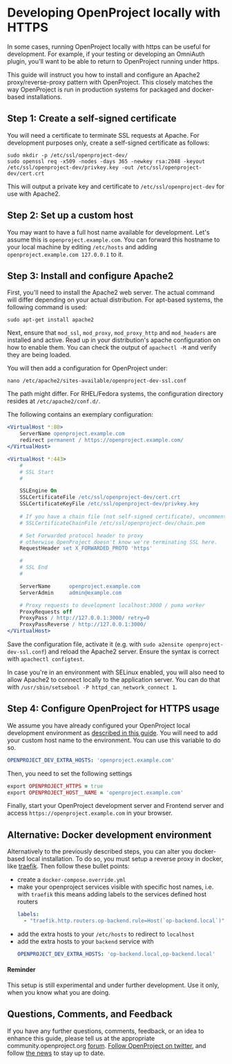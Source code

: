 # Developing OpenProject locally with HTTPS

In some cases, running OpenProject locally with https can be useful for development. For example, if your testing or
developing an OmniAuth plugin, you'll want to be able to return to OpenProject running under https.

This guide will instruct you how to install and configure an Apache2 proxy/reverse-proxy pattern with OpenProject. This
closely matches the way OpenProject is run in production systems for packaged and docker-based installations.

## Step 1: Create a self-signed certificate

You will need a certificate to terminate SSL requests at Apache. For development purposes only, create a self-signed
certificate as follows:

```shell
sudo mkdir -p /etc/ssl/openproject-dev/
sudo openssl req -x509 -nodes -days 365 -newkey rsa:2048 -keyout /etc/ssl/openproject-dev/privkey.key -out /etc/ssl/openproject-dev/cert.crt
```

This will output a private key and certificate to `/etc/ssl/openproject-dev` for use with Apache2.

## Step 2: Set up a custom host

You may want to have a full host name available for development. Let's assume this is `openproject.example.com`. You can
forward this hostname to your local machine by editing `/etc/hosts` and adding `openproject.example.com 127.0.0.1` to
it.

## Step 3: Install and configure Apache2

First, you'll need to install the Apache2 web server. The actual command will differ depending on your actual
distribution. For apt-based systems, the following command is used:

```shell
sudo apt-get install apache2
```

Next, ensure that `mod_ssl`, `mod_proxy`, `mod_proxy_http` and `mod_headers` are installed and active. Read up in your
distribution's apache configuration on how to enable them. You can check the output of `apachectl -M` and verify they
are being loaded.

You will then add a configuration for OpenProject under:

```shell
nano /etc/apache2/sites-available/openproject-dev-ssl.conf
```

The path might differ. For RHEL/Fedora systems, the configuration directory resides at `/etc/apache2/conf.d/`.

The following contains an exemplary configuration:

```apache
<VirtualHost *:80>
    ServerName openproject.example.com
    redirect permanent / https://openproject.example.com/
</VirtualHost>

<VirtualHost *:443>
    #
    # SSL Start
    #

    SSLEngine On
    SSLCertificateFile /etc/ssl/openproject-dev/cert.crt
    SSLCertificateKeyFile /etc/ssl/openproject-dev/privkey.key
    
    # If you have a chain file (not self-signed certificate), uncomment this
    # SSLCertificateChainFile /etc/ssl/openproject-dev/chain.pem

    # Set Forwarded protocol header to proxy
    # otherwise OpenProject doesn't know we're terminating SSL here.
    RequestHeader set X_FORWARDED_PROTO 'https'

    #
    # SSL End
    #

    ServerName      openproject.example.com
    ServerAdmin     admin@example.com

    # Proxy requests to development localhost:3000 / puma worker
    ProxyRequests off
    ProxyPass / http://127.0.0.1:3000/ retry=0
    ProxyPassReverse / http://127.0.0.1:3000/
</VirtualHost>

```

Save the configuration file, activate it (e.g. with `sudo a2ensite openproject-dev-ssl.conf`) and reload the Apache2
server. Ensure the syntax is correct with `apachectl configtest`.

In case you're in an environment with SELinux enabled, you will also need to allow Apache2 to connect locally to the
application server. You can do that with `/usr/sbin/setsebool -P httpd_can_network_connect 1`.

## Step 4: Configure OpenProject for HTTPS usage

We assume you have already configured your OpenProject local development environment
as [described in this guide](../development-environment-ubuntu). You will need to add your custom host name
to the environment. You can use this variable to do so.

```yaml
OPENPROJECT_DEV_EXTRA_HOSTS: 'openproject.example.com'
```

Then, you need to set the following settings

```ruby
export OPENPROJECT_HTTPS = true
export OPENPROJECT_HOST__NAME = 'openproject.example.com'
```

Finally, start your OpenProject development server and Frontend server and access `https://openproject.example.com` in
your browser.

## Alternative: Docker development environment

Alternatively to the previously described steps, you can alter you docker-based local installation. To do so, you must
setup a reverse proxy in docker, like [traefik](https://traefik.io/). Then follow these bullet points:

- create a `docker-compose.override.yml`
- make your openproject services visible with specific host names, i.e. with `traefik` this means adding labels to the
  services defined host routers
  ```yaml
  labels:
    - "traefik.http.routers.op-backend.rule=Host(`op-backend.local`)"
  ```
- add the extra hosts to your `/etc/hosts` to redirect to `localhost`
- add the extra hosts to your `backend` service with
  ```yaml
  OPENPROJECT_DEV_EXTRA_HOSTS: 'op-backend.local,op-backend.local'
  ```

#### Reminder

This setup is still experimental and under further development. Use it only, when you know what you are doing.

## Questions, Comments, and Feedback

If you have any further questions, comments, feedback, or an idea to enhance this guide, please tell us at the
appropriate community.openproject.org [forum](https://community.openproject.org/projects/openproject/boards/9).
[Follow OpenProject on twitter](https://twitter.com/openproject), and
follow [the news](https://www.openproject.org/blog) to stay up to date.
